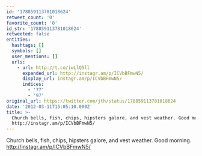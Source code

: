 ```yaml
---
id: '178859113781018624'
retweet_count: '0'
favorite_count: '0'
id_str: '178859113781018624'
retweeted: false
entities:
  hashtags: []
  symbols: []
  user_mentions: []
  urls:
    - url: http://t.co/iwLlQ5ll
      expanded_url: http://instagr.am/p/ICVbBFmwN5/
      display_url: instagr.am/p/ICVbBFmwN5/
      indices:
        - '77'
        - '97'
original_url: https://twitter.com/jth/status/178859113781018624
date: '2012-03-11T15:05:10.000Z'
title: >-
  Church bells, fish, chips, hipsters galore, and vest weather. Good morning. 
  http://instagr.am/p/ICVbBFmwN5/
---
```


Church bells, fish, chips, hipsters galore, and vest weather. Good morning.  http://instagr.am/p/ICVbBFmwN5/